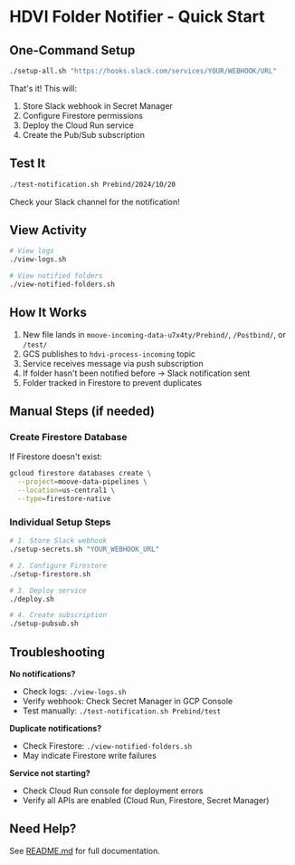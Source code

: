 # HDVI Folder Notifier - Quick Start

## One-Command Setup

```bash
./setup-all.sh "https://hooks.slack.com/services/YOUR/WEBHOOK/URL"
```

That's it! This will:
1. Store Slack webhook in Secret Manager
2. Configure Firestore permissions  
3. Deploy the Cloud Run service
4. Create the Pub/Sub subscription

## Test It

```bash
./test-notification.sh Prebind/2024/10/20
```

Check your Slack channel for the notification!

## View Activity

```bash
# View logs
./view-logs.sh

# View notified folders
./view-notified-folders.sh
```

## How It Works

1. New file lands in `moove-incoming-data-u7x4ty/Prebind/`, `/Postbind/`, or `/test/`
2. GCS publishes to `hdvi-process-incoming` topic
3. Service receives message via push subscription
4. If folder hasn't been notified before → Slack notification sent
5. Folder tracked in Firestore to prevent duplicates

## Manual Steps (if needed)

### Create Firestore Database

If Firestore doesn't exist:

```bash
gcloud firestore databases create \
  --project=moove-data-pipelines \
  --location=us-central1 \
  --type=firestore-native
```

### Individual Setup Steps

```bash
# 1. Store Slack webhook
./setup-secrets.sh "YOUR_WEBHOOK_URL"

# 2. Configure Firestore
./setup-firestore.sh

# 3. Deploy service
./deploy.sh

# 4. Create subscription
./setup-pubsub.sh
```

## Troubleshooting

**No notifications?**
- Check logs: `./view-logs.sh`
- Verify webhook: Check Secret Manager in GCP Console
- Test manually: `./test-notification.sh Prebind/test`

**Duplicate notifications?**
- Check Firestore: `./view-notified-folders.sh`
- May indicate Firestore write failures

**Service not starting?**
- Check Cloud Run console for deployment errors
- Verify all APIs are enabled (Cloud Run, Firestore, Secret Manager)

## Need Help?

See [README.md](README.md) for full documentation.

